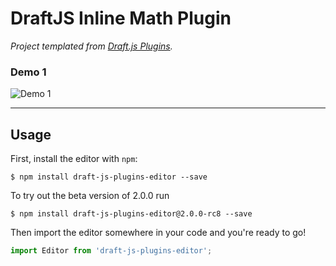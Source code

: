 # DraftJS Inline Math Plugin

_Project templated from [Draft.js Plugins](https://github.com/draft-js-plugins/draft-js-plugins)._

### Demo 1
![Demo 1](https://github.com/ZhengRaymond/draft-js-plugins/blob/master/demo1.gif)

___


## Usage

First, install the editor with `npm`:

```
$ npm install draft-js-plugins-editor --save
```

To try out the beta version of 2.0.0 run

```
$ npm install draft-js-plugins-editor@2.0.0-rc8 --save
```

Then import the editor somewhere in your code and you're ready to go!

```js
import Editor from 'draft-js-plugins-editor';
```
